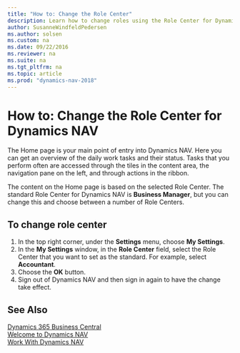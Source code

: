 ```yaml
---
title: "How to: Change the Role Center"
description: Learn how to change roles using the Role Center for Dynamics NAV.
author: SusanneWindfeldPedersen
ms.author: solsen
ms.custom: na
ms.date: 09/22/2016
ms.reviewer: na
ms.suite: na
ms.tgt_pltfrm: na
ms.topic: article
ms.prod: "dynamics-nav-2018"
---
```


# How to: Change the Role Center for Dynamics NAV
The Home page is your main point of entry into Dynamics NAV. Here you can get an overview of the daily work tasks and their status. Tasks that you perform often are accessed through the tiles in the content area, the navigation pane on the left, and through actions in the ribbon.

The content on the Home page is based on the selected Role Center. The standard Role Center for Dynamics NAV is **Business Manager**, but you can change this and choose between a number of Role Centers.

## To change role center
1. In the top right corner, under the **Settings** menu, choose **My Settings**.
2. In the **My Settings** window, in the **Role Center** field, select the Role Center that you want to set as the standard. For example, select **Accountant**.
3. Choose the **OK** button.
4. Sign out of Dynamics NAV and then sign in again to have the change take effect.

## See Also
[Dynamics 365 Business Central](/dynamics365/business-central/)  
[Welcome to Dynamics NAV](across-get-started.md)  
[Work With Dynamics NAV](ui-work-product.md)  
